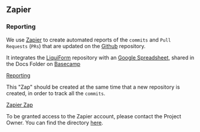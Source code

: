 ## Zapier

### Reporting

We use [Zapier](https://zapier.com) to create automated reports of the `commits` and `Pull Requests` (`PRs`) that are updated on the [Github](./Github) repository.

It integrates the [LiquiForm](https://github.com/AmcorPackaging/LiquiForm) repository with an [Google Spreadsheet](https://docs.google.com/spreadsheets/d/1D_C0pTPRHie98nG6XFoT1q9WzJNesUyzsY2H-g8z4gQ/edit?usp=sharing), shared in the Docs Folder on [Basecamp](./Basecamp)

[Reporting](./images/reporting.png)

This "Zap" should be created at the same time that a new repository is created, in order to track all the `commits`.

[Zapier Zap](./images/zapier.png)

To be granted access to the Zapier account, please contact the Project Owner.
You can find the directory [here](./Support).
